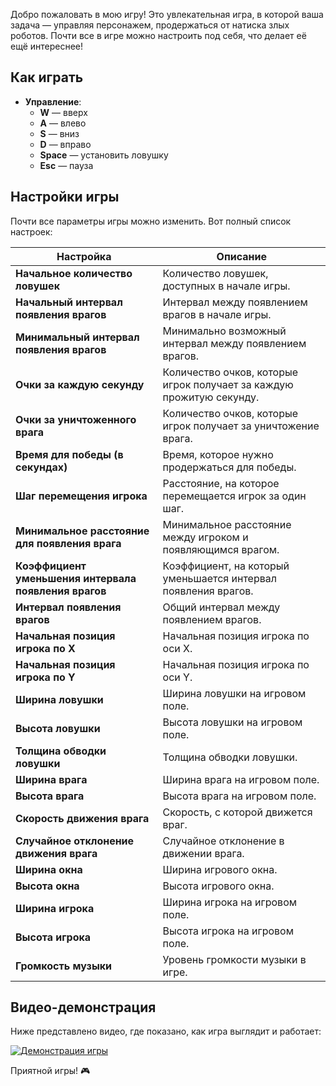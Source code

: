 
Добро пожаловать в мою игру! Это увлекательная игра, в которой ваша задача — управляя персонажем, продержаться от натиска злых роботов. Почти все в игре можно настроить под себя, что делает её ещё интереснее!

## Как играть

- **Управление**:
  - **W** — вверх
  - **A** — влево
  - **S** — вниз
  - **D** — вправо
  - **Space** — установить ловушку
  - **Esc** — пауза

## Настройки игры

Почти все параметры игры можно изменить. Вот полный список настроек:

| Настройка                                      | Описание                                                                 |
|------------------------------------------------|-------------------------------------------------------------------------|
| **Начальное количество ловушек**                | Количество ловушек, доступных в начале игры.                            |
| **Начальный интервал появления врагов**         | Интервал между появлением врагов в начале игры.                         |
| **Минимальный интервал появления врагов**       | Минимально возможный интервал между появлением врагов.                  |
| **Очки за каждую секунду**                     | Количество очков, которые игрок получает за каждую прожитую секунду.    |
| **Очки за уничтоженного врага**                | Количество очков, которые игрок получает за уничтожение врага.          |
| **Время для победы (в секундах)**               | Время, которое нужно продержаться для победы.                          |
| **Шаг перемещения игрока**                     | Расстояние, на которое перемещается игрок за один шаг.                  |
| **Минимальное расстояние для появления врага**  | Минимальное расстояние между игроком и появляющимся врагом.             |
| **Коэффициент уменьшения интервала появления врагов** | Коэффициент, на который уменьшается интервал появления врагов.          |
| **Интервал появления врагов**                   | Общий интервал между появлением врагов.                                 |
| **Начальная позиция игрока по X**               | Начальная позиция игрока по оси X.                                     |
| **Начальная позиция игрока по Y**               | Начальная позиция игрока по оси Y.                                     |
| **Ширина ловушки**                             | Ширина ловушки на игровом поле.                                         |
| **Высота ловушки**                             | Высота ловушки на игровом поле.                                         |
| **Толщина обводки ловушки**                    | Толщина обводки ловушки.                                                |
| **Ширина врага**                               | Ширина врага на игровом поле.                                           |
| **Высота врага**                               | Высота врага на игровом поле.                                           |
| **Скорость движения врага**                    | Скорость, с которой движется враг.                                      |
| **Случайное отклонение движения врага**         | Случайное отклонение в движении врага.                                  |
| **Ширина окна**                                | Ширина игрового окна.                                                   |
| **Высота окна**                                | Высота игрового окна.                                                   |
| **Ширина игрока**                              | Ширина игрока на игровом поле.                                          |
| **Высота игрока**                              | Высота игрока на игровом поле.                                          |
| **Громкость музыки**                           | Уровень громкости музыки в игре.                                        |

## Видео-демонстрация

Ниже представлено видео, где показано, как игра выглядит и работает:

[![Демонстрация игры](https://img.youtube.com/vi/SqAqnVt2g_0/0.jpg)](https://youtu.be/SqAqnVt2g_0)


Приятной игры! 🎮
